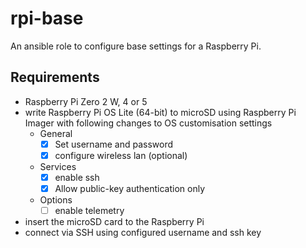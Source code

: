 # rpi-base
An ansible role to configure base settings for a Raspberry Pi.

## Requirements
- Raspberry Pi Zero 2 W, 4 or 5
- write Raspberry Pi OS Lite (64-bit) to microSD using Raspberry Pi Imager with following changes to OS customisation settings
    - General
        - [x] Set username and password
        - [x] configure wireless lan (optional)
    - Services
        - [x] enable ssh
        - [x] Allow public-key authentication only
    - Options
        - [ ] enable telemetry
- insert the microSD card to the Raspberry Pi
- connect via SSH using configured username and ssh key
